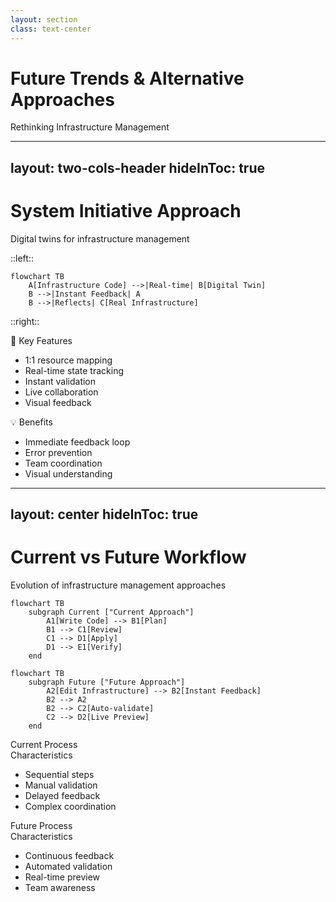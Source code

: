 ```yaml
---
layout: section
class: text-center
---
```


# Future Trends & Alternative Approaches

<div class="opacity-80 italic mb-4">
Rethinking Infrastructure Management
</div>

<!--
# Speaker Notes
Setup:
- "Let's look at where infrastructure management might be heading..."
- Connect to limitations we've seen in current tools
-->

---
layout: two-cols-header
hideInToc: true
---

# System Initiative Approach
Digital twins for infrastructure management

::left::

```mermaid {scale: 0.7}
flowchart TB
    A[Infrastructure Code] -->|Real-time| B[Digital Twin]
    B -->|Instant Feedback| A
    B -->|Reflects| C[Real Infrastructure]
```

::right::

<div v-click class="concept-box">
  <div class="text-xl mb-2">🔄 Key Features</div>
  <ul class="text-sm">
    <li>1:1 resource mapping</li>
    <li>Real-time state tracking</li>
    <li>Instant validation</li>
    <li>Live collaboration</li>
    <li>Visual feedback</li>
  </ul>
</div>

<div v-click class="concept-box mt-4">
  <div class="text-xl mb-2">💡 Benefits</div>
  <ul class="text-sm">
    <li>Immediate feedback loop</li>
    <li>Error prevention</li>
    <li>Team coordination</li>
    <li>Visual understanding</li>
  </ul>
</div>

<style>
.concept-box {
  @apply p-4 rounded bg-blue-500 bg-opacity-10;
}
</style>

<!--
# Speaker Notes

Setup:
- "Imagine infrastructure that gives instant feedback..."
- Compare to current workflow limitations

Key Concepts:

1. Digital Twins
   - Perfect mirror of infrastructure
   - Real-time state reflection
   - Immediate validation
   - Live updates

2. Real-world Impact
   - No more delayed feedback
   - Catch issues immediately
   - Collaborate in real-time
   - See changes instantly

3. Differences from Current Tools
   - Traditional: Plan → Apply → Wait
   - System Initiative: Instant Feedback Loop
   - Traditional: Static Files
   - System Initiative: Live Environment

Connect to Their Experience:
- "Think about game development environments"
- "Like live reload in web development"
- "Similar to real-time collaboration in Google Docs"

Questions to Ask:
- "How would this change your workflow?"
- "Where would instant feedback help most?"
- "What challenges do you see with this approach?"
-->

---
layout: center
hideInToc: true
---

# Current vs Future Workflow
Evolution of infrastructure management approaches

```mermaid {scale: 0.7}
flowchart TB
    subgraph Current ["Current Approach"]
        A1[Write Code] --> B1[Plan]
        B1 --> C1[Review]
        C1 --> D1[Apply]
        D1 --> E1[Verify]
    end
```

```mermaid {scale: 0.7}
flowchart TB
    subgraph Future ["Future Approach"]
        A2[Edit Infrastructure] --> B2[Instant Feedback]
        B2 --> A2
        B2 --> C2[Auto-validate]
        C2 --> D2[Live Preview]
    end
```

<div class="grid grid-cols-2 gap-12 mt-8">
  <div v-click class="workflow-box red-tint">
    <div class="text-xl mb-2">Current Process</div>
    <div class="text-sm">
      <div class="mb-2 font-bold">Characteristics</div>
      <ul>
        <li>Sequential steps</li>
        <li>Manual validation</li>
        <li>Delayed feedback</li>
        <li>Complex coordination</li>
      </ul>
    </div>
  </div>

  <div v-click class="workflow-box green-tint">
    <div class="text-xl mb-2">Future Process</div>
    <div class="text-sm">
      <div class="mb-2 font-bold">Characteristics</div>
      <ul>
        <li>Continuous feedback</li>
        <li>Automated validation</li>
        <li>Real-time preview</li>
        <li>Team awareness</li>
      </ul>
    </div>
  </div>
</div>

<style>
.workflow-box {
  @apply p-6 rounded;
}
.red-tint {
  @apply bg-red-500 bg-opacity-10;
}
.green-tint {
  @apply bg-green-500 bg-opacity-10;
}
</style>

<!--
# Speaker Notes

Setup:
- "Let's compare the workflows..."

Key Differences:

1. Feedback Speed
   - Current: Minutes to hours
   - Future: Milliseconds
   - Impact on development speed
   - Error detection

2. Validation Approach
   - Current: Separate steps
   - Future: Continuous
   - Built-in safety
   - Earlier problem detection

3. Team Collaboration
   - Current: Async reviews
   - Future: Real-time collaboration
   - Shared understanding
   - Faster iterations

Real-world Connection:
- Like modern development environments
- Similar to collaborative tools
- Evolution of developer experience

Questions to Explore:
- "Which workflow looks better to you?"
- "Where would this help most?"
- "What challenges do you see?"

End with Future Vision:
- Infrastructure as responsive environment
- Teams working together in real-time
- Faster, safer changes
- Better developer experience
-->
